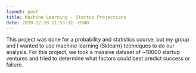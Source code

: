 ```yaml
---
layout: post
title: Machine Learning - Startup Projections
date: 2020-12-28 11:53:32 -0500
---
```


This project was done for a probability and statistics course, but my group and I wanted to use machine learning (Sklearn) techniques to do our analysis. For this project, we took a massive dataset of ~10000 startup ventures and tried to determine what factors could best predict success or failure. 